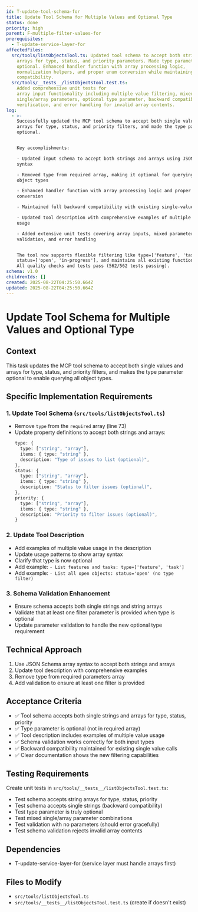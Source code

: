 ```yaml
---
id: T-update-tool-schema-for
title: Update Tool Schema for Multiple Values and Optional Type
status: done
priority: high
parent: F-multiple-filter-values-for
prerequisites:
  - T-update-service-layer-for
affectedFiles:
  src/tools/listObjectsTool.ts: Updated tool schema to accept both strings and
    arrays for type, status, and priority parameters. Made type parameter
    optional. Enhanced handler function with array processing logic,
    normalization helpers, and proper enum conversion while maintaining backward
    compatibility.
  src/tools/__tests__/listObjectsTool.test.ts:
    Added comprehensive unit tests for
    array input functionality including multiple value filtering, mixed
    single/array parameters, optional type parameter, backward compatibility
    verification, and error handling for invalid array contents.
log:
  - >-
    Successfully updated the MCP tool schema to accept both single values and
    arrays for type, status, and priority filters, and made the type parameter
    optional. 


    Key accomplishments:

    - Updated input schema to accept both strings and arrays using JSON Schema
    syntax

    - Removed type from required array, making it optional for querying all
    object types

    - Enhanced handler function with array processing logic and proper enum
    conversion

    - Maintained full backward compatibility with existing single-value calls

    - Updated tool description with comprehensive examples of multiple value
    usage

    - Added extensive unit tests covering array inputs, mixed parameters,
    validation, and error handling


    The tool now supports flexible filtering like type=['feature', 'task'],
    status=['open', 'in-progress'], and maintains all existing functionality.
    All quality checks and tests pass (562/562 tests passing).
schema: v1.0
childrenIds: []
created: 2025-08-22T04:25:50.664Z
updated: 2025-08-22T04:25:50.664Z
---
```


# Update Tool Schema for Multiple Values and Optional Type

## Context

This task updates the MCP tool schema to accept both single values and arrays for type, status, and priority filters, and makes the type parameter optional to enable querying all object types.

## Specific Implementation Requirements

### 1. Update Tool Schema (`src/tools/listObjectsTool.ts`)

- Remove `type` from the `required` array (line 73)
- Update property definitions to accept both strings and arrays:
  ```typescript
  type: {
    type: ["string", "array"],
    items: { type: "string" },
    description: "Type of issues to list (optional)",
  },
  status: {
    type: ["string", "array"],
    items: { type: "string" },
    description: "Status to filter issues (optional)",
  },
  priority: {
    type: ["string", "array"],
    items: { type: "string" },
    description: "Priority to filter issues (optional)",
  }
  ```

### 2. Update Tool Description

- Add examples of multiple value usage in the description
- Update usage patterns to show array syntax
- Clarify that type is now optional
- Add example: `- List features and tasks: type=['feature', 'task']`
- Add example: `- List all open objects: status='open' (no type filter)`

### 3. Schema Validation Enhancement

- Ensure schema accepts both single strings and string arrays
- Validate that at least one filter parameter is provided when type is optional
- Update parameter validation to handle the new optional type requirement

## Technical Approach

1. Use JSON Schema array syntax to accept both strings and arrays
2. Update tool description with comprehensive examples
3. Remove type from required parameters array
4. Add validation to ensure at least one filter is provided

## Acceptance Criteria

- ✅ Tool schema accepts both single strings and arrays for type, status, priority
- ✅ Type parameter is optional (not in required array)
- ✅ Tool description includes examples of multiple value usage
- ✅ Schema validation works correctly for both input types
- ✅ Backward compatibility maintained for existing single value calls
- ✅ Clear documentation shows the new filtering capabilities

## Testing Requirements

Create unit tests in `src/tools/__tests__/listObjectsTool.test.ts`:

- Test schema accepts string arrays for type, status, priority
- Test schema accepts single strings (backward compatibility)
- Test type parameter is truly optional
- Test mixed single/array parameter combinations
- Test validation with no parameters (should error gracefully)
- Test schema validation rejects invalid array contents

## Dependencies

- T-update-service-layer-for (service layer must handle arrays first)

## Files to Modify

- `src/tools/listObjectsTool.ts`
- `src/tools/__tests__/listObjectsTool.test.ts` (create if doesn't exist)

